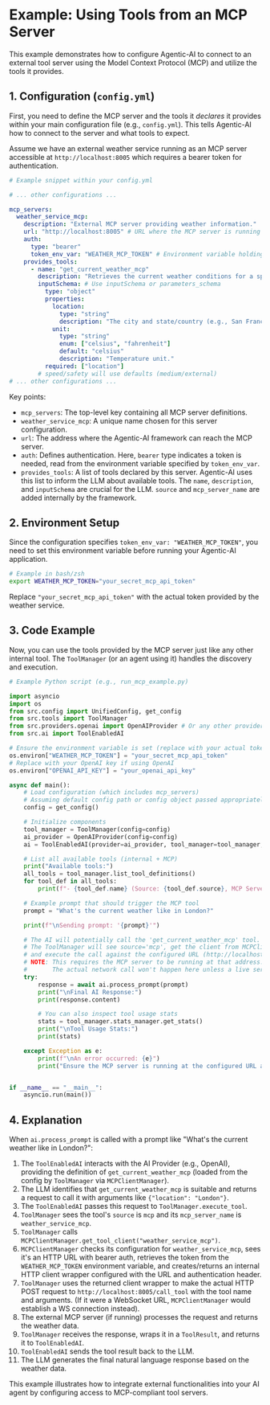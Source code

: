 # Example: Using Tools from an MCP Server

This example demonstrates how to configure Agentic-AI to connect to an external tool server using the Model Context Protocol (MCP) and utilize the tools it provides.

## 1. Configuration (`config.yml`)

First, you need to define the MCP server and the tools it _declares_ it provides within your main configuration file (e.g., `config.yml`). This tells Agentic-AI how to connect to the server and what tools to expect.

Assume we have an external weather service running as an MCP server accessible at `http://localhost:8005` which requires a bearer token for authentication.

```yaml
# Example snippet within your config.yml

# ... other configurations ...

mcp_servers:
  weather_service_mcp:
    description: "External MCP server providing weather information."
    url: "http://localhost:8005" # URL where the MCP server is running
    auth:
      type: "bearer"
      token_env_var: "WEATHER_MCP_TOKEN" # Environment variable holding the auth token
    provides_tools:
      - name: "get_current_weather_mcp"
        description: "Retrieves the current weather conditions for a specified location from the external MCP server."
        inputSchema: # Use inputSchema or parameters_schema
          type: "object"
          properties:
            location:
              type: "string"
              description: "The city and state/country (e.g., San Francisco, CA)."
            unit:
              type: "string"
              enum: ["celsius", "fahrenheit"]
              default: "celsius"
              description: "Temperature unit."
          required: ["location"]
        # speed/safety will use defaults (medium/external)
# ... other configurations ...
```

Key points:

- `mcp_servers`: The top-level key containing all MCP server definitions.
- `weather_service_mcp`: A unique name chosen for this server configuration.
- `url`: The address where the Agentic-AI framework can reach the MCP server.
- `auth`: Defines authentication. Here, `bearer` type indicates a token is needed, read from the environment variable specified by `token_env_var`.
- `provides_tools`: A list of tools declared by this server. Agentic-AI uses this list to inform the LLM about available tools. The `name`, `description`, and `inputSchema` are crucial for the LLM. `source` and `mcp_server_name` are added internally by the framework.

## 2. Environment Setup

Since the configuration specifies `token_env_var: "WEATHER_MCP_TOKEN"`, you need to set this environment variable before running your Agentic-AI application.

```bash
# Example in bash/zsh
export WEATHER_MCP_TOKEN="your_secret_mcp_api_token"
```

Replace `"your_secret_mcp_api_token"` with the actual token provided by the weather service.

## 3. Code Example

Now, you can use the tools provided by the MCP server just like any other internal tool. The `ToolManager` (or an agent using it) handles the discovery and execution.

```python
# Example Python script (e.g., run_mcp_example.py)

import asyncio
import os
from src.config import UnifiedConfig, get_config
from src.tools import ToolManager
from src.providers.openai import OpenAIProvider # Or any other provider
from src.ai import ToolEnabledAI

# Ensure the environment variable is set (replace with your actual token)
os.environ["WEATHER_MCP_TOKEN"] = "your_secret_mcp_api_token"
# Replace with your OpenAI key if using OpenAI
os.environ["OPENAI_API_KEY"] = "your_openai_api_key"

async def main():
    # Load configuration (which includes mcp_servers)
    # Assuming default config path or config object passed appropriately
    config = get_config()

    # Initialize components
    tool_manager = ToolManager(config=config)
    ai_provider = OpenAIProvider(config=config)
    ai = ToolEnabledAI(provider=ai_provider, tool_manager=tool_manager, config=config)

    # List all available tools (internal + MCP)
    print("Available tools:")
    all_tools = tool_manager.list_tool_definitions()
    for tool_def in all_tools:
        print(f"- {tool_def.name} (Source: {tool_def.source}, MCP Server: {tool_def.mcp_server_name or 'N/A'})")

    # Example prompt that should trigger the MCP tool
    prompt = "What's the current weather like in London?"

    print(f"\nSending prompt: '{prompt}'")

    # The AI will potentially call the 'get_current_weather_mcp' tool.
    # The ToolManager will see source='mcp', get the client from MCPClientManager,
    # and execute the call against the configured URL (http://localhost:8005).
    # NOTE: This requires the MCP server to be running at that address.
    #       The actual network call won't happen here unless a live server exists.
    try:
        response = await ai.process_prompt(prompt)
        print("\nFinal AI Response:")
        print(response.content)

        # You can also inspect tool usage stats
        stats = tool_manager.stats_manager.get_stats()
        print("\nTool Usage Stats:")
        print(stats)

    except Exception as e:
        print(f"\nAn error occurred: {e}")
        print("Ensure the MCP server is running at the configured URL and the API keys/tokens are correct.")


if __name__ == "__main__":
    asyncio.run(main())

```

## 4. Explanation

When `ai.process_prompt` is called with a prompt like "What's the current weather like in London?":

1. The `ToolEnabledAI` interacts with the AI Provider (e.g., OpenAI), providing the definition of `get_current_weather_mcp` (loaded from the config by `ToolManager` via `MCPClientManager`).
2. The LLM identifies that `get_current_weather_mcp` is suitable and returns a request to call it with arguments like `{"location": "London"}`.
3. The `ToolEnabledAI` passes this request to `ToolManager.execute_tool`.
4. `ToolManager` sees the tool's `source` is `mcp` and its `mcp_server_name` is `weather_service_mcp`.
5. `ToolManager` calls `MCPClientManager.get_tool_client("weather_service_mcp")`.
6. `MCPClientManager` checks its configuration for `weather_service_mcp`, sees it's an HTTP URL with bearer auth, retrieves the token from the `WEATHER_MCP_TOKEN` environment variable, and creates/returns an internal HTTP client wrapper configured with the URL and authentication header.
7. `ToolManager` uses the returned client wrapper to make the actual HTTP POST request to `http://localhost:8005/call_tool` with the tool name and arguments. (If it were a WebSocket URL, `MCPClientManager` would establish a WS connection instead).
8. The external MCP server (if running) processes the request and returns the weather data.
9. `ToolManager` receives the response, wraps it in a `ToolResult`, and returns it to `ToolEnabledAI`.
10. `ToolEnabledAI` sends the tool result back to the LLM.
11. The LLM generates the final natural language response based on the weather data.

This example illustrates how to integrate external functionalities into your AI agent by configuring access to MCP-compliant tool servers.
